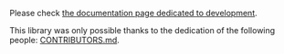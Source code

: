 Please check [the documentation page dedicated to development](https://pyfpdf.github.io/fpdf2/Development.html).

This library was only possible thanks to the dedication of the following people: [CONTRIBUTORS.md](CONTRIBUTORS.md).
